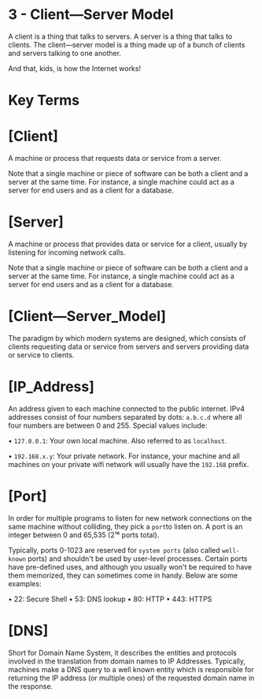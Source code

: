 # 3 - Client—Server Model

A client is a thing that talks to servers. A server is a thing that talks to clients. The client—server model is a thing made up of a bunch of clients and servers talking to one another.

And that, kids, is how the Internet works!

# Key Terms

# [Client]

  A machine or process that requests data or service from a server.

  Note that a single machine or piece of software can be both a client and a
  server at the same time. For instance, a single machine could act as a server
  for end users and as a client for a database.

# [Server]

  A machine or process that provides data or service for a client, usually by
  listening for incoming network calls.

  Note that a single machine or piece of software can be both a client and a
  server at the same time. For instance, a single machine could act as a server
  for end users and as a client for a database.

# [Client—Server_Model]

  The paradigm by which modern systems are designed, which consists of clients
  requesting data or service from servers and servers providing data or service
  to clients.

# [IP_Address]

  An address given to each machine connected to the public internet. IPv4
  addresses consist of four numbers separated by dots: `a.b.c.d` 
  where all four numbers are between 0 and 255. Special values include: 

  • `127.0.0.1`: Your own local machine. Also referred to as `localhost`.

  • `192.168.x.y`: Your private network. For instance, your machine and all
    machines on your private wifi network will usually have the `192.168` prefix.

# [Port]

  In order for multiple programs to listen for new network connections on the
  same machine without colliding, they pick a `port`to listen on. A port
  is an integer between 0 and 65,535 (2¹⁶ ports total).

  Typically, ports 0-1023 are reserved for `system ports` (also called
  `well-known` ports) and shouldn't be used by user-level processes.
  Certain ports have pre-defined uses, and although you usually won't be
  required to have them memorized, they can sometimes come in handy. Below are
  some examples:

  • 22: Secure Shell
  • 53: DNS lookup
  • 80: HTTP
  • 443: HTTPS

# [DNS]
Short for Domain Name System, it describes the entities and protocols involved in the translation from domain names to IP Addresses. Typically, machines make a DNS query to a well known entity which is responsible for returning the IP address (or multiple ones) of the requested domain name in the response.
